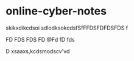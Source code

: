 # online-cyber-notes
skikxdikcdsoi
sdlodksokcdsfSfFFDSFDFDSFDS
f

FD
FDS
FDS
FD
@Fd
fD
fds

D
xsaaxs,kcdsmodscv'vd